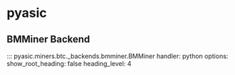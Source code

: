 # pyasic
## BMMiner Backend

::: pyasic.miners.btc._backends.bmminer.BMMiner
    handler: python
    options:
        show_root_heading: false
        heading_level: 4
